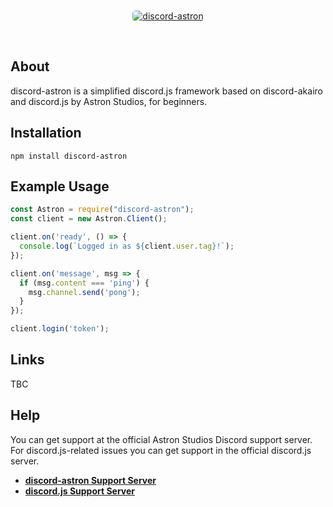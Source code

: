 <div align="center">
  <br />
  <p>
    <a href="https://google.com"><img src="https://media.discordapp.net/attachments/773034661923913728/824139172948213760/unknown.png" alt="discord-astron" style="border-radius: 5px"/></a>
  <p>
  <br />
</div>

## About
discord-astron is a simplified discord.js framework based on discord-akairo and discord.js by Astron Studios, for beginners. 

## Installation 
`npm install discord-astron`

## Example Usage
```javascript
const Astron = require("discord-astron");
const client = new Astron.Client();

client.on('ready', () => {
  console.log(`Logged in as ${client.user.tag}!`);
});

client.on('message', msg => {
  if (msg.content === 'ping') {
    msg.channel.send('pong');
  }
});

client.login('token');
```

## Links
TBC

## Help
You can get support at the official Astron Studios Discord support server. For discord.js-related issues you can get support in the official discord.js server.

* [**discord-astron Support Server**](https://discord.gg/vsfXUwsXph/)
* [**discord.js Support Server**](https://discord.gg/bRCvFy9)
